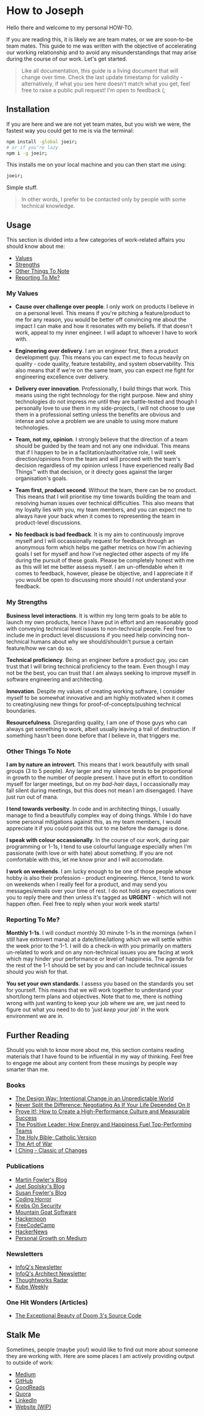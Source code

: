 # How to Joseph

Hello there and welcome to my personal HOW-TO.

If you are reading this, it is likely we are team mates, or we are soon-to-be team mates. This guide to me was written with the objective of accelerating our working relationship and to avoid any misunderstandings that may arise during the course of our work. Let's get started.

> Like all documentation, this guide is a living document that will change over time. Check the last update timestamp for validity - alternatively, if what you see here doesn't match what you get, feel free to raise a public pull request! I'm open to feedback (;

## Installation

If you are here and we are not yet team mates, but you wish we were, the fastest way you could get to me is via the terminal:

```sh
npm install -global joeir;
# or if you're lazy
npm i -g joeir;
```

This installs me on your local machine and you can then start me using:

```sh
joeir;
```

Simple stuff.

> In other words, I prefer to be contacted only by people with some technical knowledge.

## Usage

This section is divided into a few categories of work-related affairs you should know about me:
  - [Values](#my-values)
  - [Strengths](#my-strengths)
  - [Other Things To Note](#other-things-to-note)
  - [Reporting To Me?](#reporting-to-me)

### My Values

- **Cause over challenge over people**. I only work on products I believe in on a personal level. This means if you're pitching a feature/product to me for any reason, you would be better off convincing me about the impact I can make and how it resonates with my beliefs. If that doesn't work, appeal to my inner engineer. I will adapt to whoever I have to work with.

- **Engineering over delivery**. I am an engineer first, then a product development guy. This means you can expect me to focus heavily on quality - code quality, feature testability, and system observability. This also means that if we're on the same team, you can expect me fight for engineering excellence over delivery.

- **Delivery over innovation**. Professionally, I build things that work. This means using the right technology for the right purpose. New and shiny technologies do not impress me until they are battle-tested and though I personally love to use them in my side-projects, I will not choose to use them in a professional setting unless the benefits are obvious and intense and solve a problem we are unable to using more mature technologies.

- **Team, not my, opinion**. I strongly believe that the direction of a team should be guided by the team and not any one individual. This means that if I happen to be in a faclitation/authoritative role, I will seek direction/opinions from the team and will proceed with the team's decision regardless of my opinion unless I have experienced really Bad Things™ with that decision, or it directy goes against the larger organisation's goals.

- **Team first, product second**. Without the team, there can be no product. This means that I will prioritise my time towards building the team and resolving human issues over technical difficulties. This also means that my loyalty lies with you, my team members, and you can expect me to always have your back when it comes to representing the team in product-level discussions.

- **No feedback is bad feedback**. It is my aim to continuously improve myself and I will occassionally request for feedback through an anonymous form which helps me gather metrics on how I'm achieving goals I set for myself and how I've neglected other aspects of my life during the pursuit of these goals. Please be completely honest with me as this will let me better assess myself. I am un-offendable when it comes to feedback, however, please be objective, and I appreciate it if you would be open to discussing more should I not understand your feedback.

### My Strengths

**Business level interactions**. It is within my long term goals to be able to launch my own products, hence I have put in effort and am reasonably good with conveying technical level issues to non-technical people. Feel free to include me in product level discussions if you need help convincing non-technical humans about why we should/shouldn't pursue a certain feature/how we can do so.

**Technical proficiency**. Being an engineer before a product guy, you can trust that I will bring technical proficiency to the team. Even though I may not be the best, you can trust that I am always seeking to improve myself in software engineering and architecting.

**Innovation**. Despite my values of creating working software, I consider myself to be somewhat innovative and am highly motivated when it comes to creating/using new things for proof-of-concepts/pushing technical boundaries.

**Resourcefulness**. Disregarding quality, I am one of those guys who can always get something to work, albeit usually leaving a trail of destruction. If something hasn't been done before that I believe in, that triggers me.

### Other Things To Note

**I am by nature an introvert**. This means that I work beautifully with small groups (3 to 5 people). Any larger and my silence tends to be proportional in growth to the number of people present. I have put in effort to condition myself for larger meetings, but on my *bad-hair* days, I occassionally may fall silent during meetings, but this does not mean I am disengaged. I have just run out of mana.

**I tend towards verbosity**. In code and in architecting things, I usually manage to find a beautifully complex way of doing things. While I do have some personal mitigations against this, as my team members, I would appreciate it if you could point this out to me before the damage is done.

**I speak with colour occassionally**. In the course of our work, during pair programming or 1-1s, I tend to use colourful language especially when I'm passionate (with love or with hate) about something. If you are not comfortable with this, let me know prior and I will accomodate.

**I work on weekends**. I am lucky enough to be one of those people whose hobby is also their profession - product engineering. Hence, I tend to work on weekends when I really feel for a product, and may send you messages/emails over your time of rest. I do not hold any expectations over you to reply there and then unless it's tagged as **URGENT** - which will not happen often. Feel free to reply when your work week starts!

### Reporting To Me?

**Monthly 1-1s**. I will conduct monthly 30 minute 1-1s in the mornings (when I still have extrovert mana) at a date/time/latlong which we will settle within the week prior to the 1-1. I will do a check-in with you primarily on matters un-related to work and on any non-technical issues you are facing at work which may hinder your performance or level of happiness. The agenda for the rest of the 1-1 should be set by you and can include technical issues should you wish for that.

**You set your own standards**. I assess you based on the standards you set for yourself. This means that we will work together to understand your short/long term plans and objectives. Note that to me, there is nothing wrong with just wanting to keep your job where we are, we just need to figure out what you need to do to '*just keep your job*' in the work environment we are in.

## Further Reading

Should you wish to know more about me, this section contains reading materials that I have found to be influential in my way of thinking. Feel free to engage me about any content from these musings by people way smarter than me.

### Books
- [The Design Way: Intentional Change in an Unpredictable World](https://www.goodreads.com/book/show/15857498-the-design-way)
- [Never Split the Difference: Negotiating As If Your Life Depended On It](https://www.goodreads.com/book/show/26156469-never-split-the-difference)
- [Prove It!: How to Create a High-Performance Culture and Measurable Success](https://www.goodreads.com/book/show/33028021-prove-it)
- [The Positive Leader: How Energy and Happiness Fuel Top-Performing Teams](https://www.goodreads.com/book/show/31381284-the-positive-leader)
- [The Holy Bible; Catholic Version](https://www.goodreads.com/book/show/1073051.Holy_Bible_Catholic_Version)
- [The Art of War](https://en.wikipedia.org/wiki/The_Art_of_War)
- [I Ching - Classic of Changes](https://en.wikipedia.org/wiki/I_Ching)

### Publications
- [Martin Fowler's Blog](https://martinfowler.com)
- [Joel Spolsky's Blog](https://www.joelonsoftware.com)
- [Susan Fowler's Blog](https://www.susanjfowler.com)
- [Coding Horror](https://blog.codinghorror.com)
- [Krebs On Security](https://krebsonsecurity.com)
- [Mountain Goat Software](http://www.mountaingoatsoftware.com/blog)
- [Hackernoon](https://medium.com/@hackernoon)
- [FreeCodeCamp](https://www.freecodecamp.org)
- [HackerNews](https://news.ycombinator.com)
- [Personal Growth on Medium](https://medium.com/personal-growth)

### Newsletters
- [InfoQ's Newsletter](https://www.infoq.com/news/InfoQ-Newsletter)
- [InfoQ's Architect Newsletter](https://www.infoq.com/architects-newsletter)
- [Thoughtworks Radar](https://www.thoughtworks.com/radar)
- [Kube Weekly](http://kube.news)

### One Hit Wonders (Articles)
- [The Exceptional Beauty of Doom 3's Source Code](https://kotaku.com/5975610/the-exceptional-beauty-of-doom-3s-source-code)

## Stalk Me

Sometimes, people (maybe you!) would like to find out more about someone they are working with. Here are some places I am actively providing output to outside of work:

- [Medium](https://medium.com/@joeir)
- [GitHub](https://github.com/zephinzer)
- [GoodReads](https://www.goodreads.com/user/show/64669479-joseph-matthias)
- [Quora](https://www.quora.com/profile/Joseph-Matthias-Goh)
- [LinkedIn](https://www.linkedin.com/in/josephmatthias/)
- [Website (WIP)](https://joeir.net)